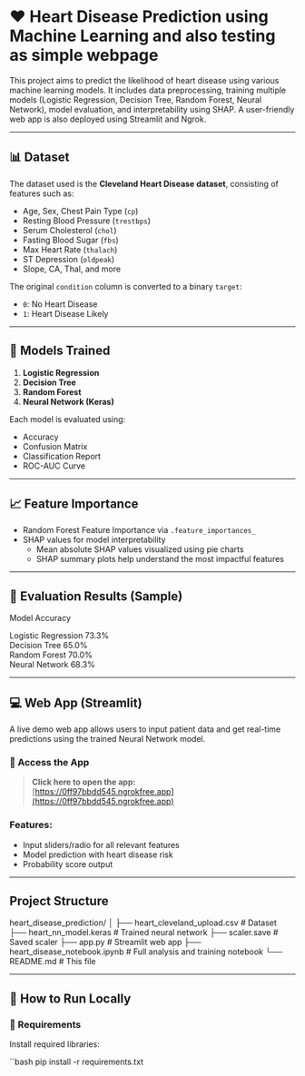 # ❤️ Heart Disease Prediction using Machine Learning and also testing as simple webpage

This project aims to predict the likelihood of heart disease using various machine learning models. It includes data preprocessing, training multiple models (Logistic Regression, Decision Tree, Random Forest, Neural Network), model evaluation, and interpretability using SHAP. A user-friendly web app is also deployed using Streamlit and Ngrok.

---

## 📊 Dataset

The dataset used is the **Cleveland Heart Disease dataset**, consisting of features such as:

- Age, Sex, Chest Pain Type (`cp`)
- Resting Blood Pressure (`trestbps`)
- Serum Cholesterol (`chol`)
- Fasting Blood Sugar (`fbs`)
- Max Heart Rate (`thalach`)
- ST Depression (`oldpeak`)
- Slope, CA, Thal, and more

The original `condition` column is converted to a binary `target`:
- `0`: No Heart Disease
- `1`: Heart Disease Likely

---

## 🧠 Models Trained

1. **Logistic Regression**
2. **Decision Tree**
3. **Random Forest**
4. **Neural Network (Keras)**

Each model is evaluated using:
- Accuracy
- Confusion Matrix
- Classification Report
- ROC-AUC Curve

---

## 📈 Feature Importance

- Random Forest Feature Importance via `.feature_importances_`
- SHAP values for model interpretability
  - Mean absolute SHAP values visualized using pie charts
  - SHAP summary plots help understand the most impactful features

---

## 🧪 Evaluation Results (Sample)

 Model                Accuracy 

Logistic Regression   73.3%    
Decision Tree         65.0%    
Random Forest         70.0%    
Neural Network        68.3%    

---

## 💻 Web App (Streamlit)

A live demo web app allows users to input patient data and get real-time predictions using the trained Neural Network model.

### 🔗 Access the App

> **Click here to open the app:**  
> [https://0ff97bbdd545.ngrokfree.app](https://0ff97bbdd545.ngrokfree.app)

### Features:
- Input sliders/radio for all relevant features
- Model prediction with heart disease risk
- Probability score output

---
##  Project Structure

heart_disease_prediction/
│
├── heart_cleveland_upload.csv       # Dataset
├── heart_nn_model.keras             # Trained neural network
├── scaler.save                      # Saved scaler
├── app.py                           # Streamlit web app
├── heart_disease_notebook.ipynb     # Full analysis and training notebook
└── README.md                        # This file


---


## 🚀 How to Run Locally

### 🧰 Requirements

Install required libraries:

``bash
pip install -r requirements.txt
